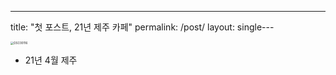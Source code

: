 ---
title: "첫 포스트, 21년 제주 카페"
permalink: /post/
layout: single
​---



<img src="../images/2022-09-22-first/DSC00116.JPG" alt="DSC00116" style="zoom: 33%;" />

- 21년 4월 제주
